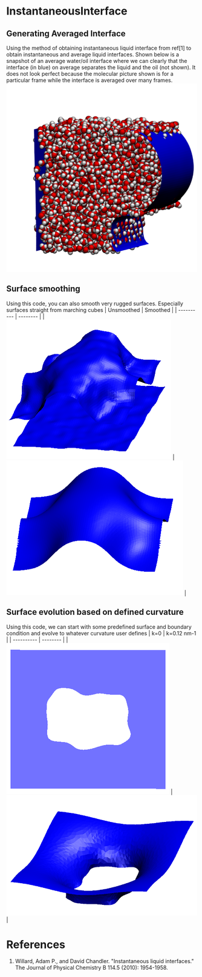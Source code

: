 # InstantaneousInterface
## Generating Averaged Interface
Using the method of obtaining instantaneous liquid interface from ref[1] to obtain instantaneous and average liquid interfaces. Shown below is a snapshot of an average water/oil interface where we can clearly that the interface (in blue) on average separates the liquid and the oil (not shown). It does not look perfect because the molecular picture shown is for a particular frame while the interface is averaged over many frames.
![WI](test/Images/waterInterface.png)

## Surface smoothing
Using this code, you can also smooth very rugged surfaces. Especially surfaces straight from marching cubes
| Unsmoothed  | Smoothed |
| ----------  | -------- |
| ![unsmooth](test/Images/unsmoothed.png) |  ![smooth](test/Images/smoothed.png) |


## Surface evolution based on defined curvature
Using this code, we can start with some predefined surface and boundary condition and evolve to whatever curvature user defines
| k=0  | k=0.12 nm-1 |
| ----------  | -------- |
| ![flat](test/Images/flat.png) |  ![evolved](test/Images/evolved.png) |



# References
1. Willard, Adam P., and David Chandler. "Instantaneous liquid interfaces." The Journal of Physical Chemistry B 114.5 (2010): 1954-1958.
